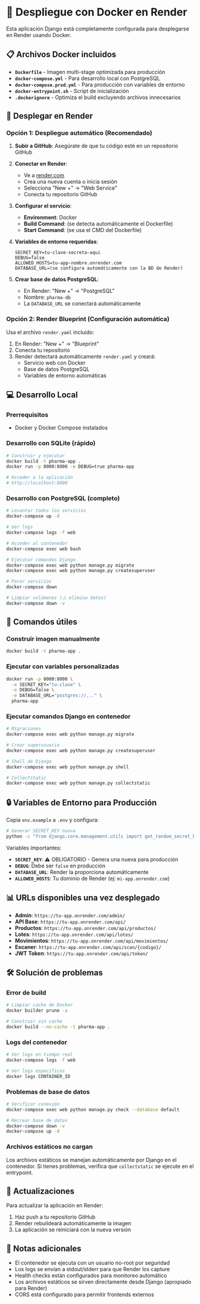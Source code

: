 # 🐳 Despliegue con Docker en Render

Esta aplicación Django está completamente configurada para desplegarse en Render usando Docker.

## 📋 Archivos Docker incluidos

- **`Dockerfile`** - Imagen multi-stage optimizada para producción
- **`docker-compose.yml`** - Para desarrollo local con PostgreSQL
- **`docker-compose.prod.yml`** - Para producción con variables de entorno
- **`docker-entrypoint.sh`** - Script de inicialización
- **`.dockerignore`** - Optimiza el build excluyendo archivos innecesarios

## 🚀 Desplegar en Render

### Opción 1: Despliegue automático (Recomendado)

1. **Subir a GitHub**: Asegúrate de que tu código esté en un repositorio GitHub
2. **Conectar en Render**:
   - Ve a [render.com](https://render.com)
   - Crea una nueva cuenta o inicia sesión
   - Selecciona "New +" → "Web Service"
   - Conecta tu repositorio GitHub

3. **Configurar el servicio**:
   - **Environment**: Docker
   - **Build Command**: (se detecta automáticamente el Dockerfile)
   - **Start Command**: (se usa el CMD del Dockerfile)

4. **Variables de entorno requeridas**:
   ```
   SECRET_KEY=tu-clave-secreta-aqui
   DEBUG=false
   ALLOWED_HOSTS=tu-app-nombre.onrender.com
   DATABASE_URL=(se configura automáticamente con la BD de Render)
   ```

5. **Crear base de datos PostgreSQL**:
   - En Render: "New +" → "PostgreSQL"
   - Nombre: `pharma-db`
   - La `DATABASE_URL` se conectará automáticamente

### Opción 2: Render Blueprint (Configuración automática)

Usa el archivo `render.yaml` incluido:

1. En Render: "New +" → "Blueprint"
2. Conecta tu repositorio
3. Render detectará automáticamente `render.yaml` y creará:
   - Servicio web con Docker
   - Base de datos PostgreSQL
   - Variables de entorno automáticas

## 💻 Desarrollo Local

### Prerrequisitos
- Docker y Docker Compose instalados

### Desarrollo con SQLite (rápido)
```bash
# Construir y ejecutar
docker build -t pharma-app .
docker run -p 8000:8000 -e DEBUG=true pharma-app

# Acceder a la aplicación
# http://localhost:8000
```

### Desarrollo con PostgreSQL (completo)
```bash
# Levantar todos los servicios
docker-compose up -d

# Ver logs
docker-compose logs -f web

# Acceder al contenedor
docker-compose exec web bash

# Ejecutar comandos Django
docker-compose exec web python manage.py migrate
docker-compose exec web python manage.py createsuperuser

# Parar servicios
docker-compose down

# Limpiar volúmenes (⚠️ elimina datos)
docker-compose down -v
```

## 🔧 Comandos útiles

### Construir imagen manualmente
```bash
docker build -t pharma-app .
```

### Ejecutar con variables personalizadas
```bash
docker run -p 8000:8000 \
  -e SECRET_KEY="tu-clave" \
  -e DEBUG=false \
  -e DATABASE_URL="postgres://..." \
  pharma-app
```

### Ejecutar comandos Django en contenedor
```bash
# Migraciones
docker-compose exec web python manage.py migrate

# Crear superusuario
docker-compose exec web python manage.py createsuperuser

# Shell de Django
docker-compose exec web python manage.py shell

# Collectstatic
docker-compose exec web python manage.py collectstatic
```

## 🔒 Variables de Entorno para Producción

Copia `env.example` a `.env` y configura:

```bash
# Generar SECRET_KEY nueva
python -c "from django.core.management.utils import get_random_secret_key; print(get_random_secret_key())"
```

Variables importantes:
- **`SECRET_KEY`**: ⚠️ OBLIGATORIO - Genera una nueva para producción
- **`DEBUG`**: Debe ser `false` en producción
- **`DATABASE_URL`**: Render la proporciona automáticamente
- **`ALLOWED_HOSTS`**: Tu dominio de Render (ej: `mi-app.onrender.com`)

## 📊 URLs disponibles una vez desplegado

- **Admin**: `https://tu-app.onrender.com/admin/`
- **API Base**: `https://tu-app.onrender.com/api/`
- **Productos**: `https://tu-app.onrender.com/api/productos/`
- **Lotes**: `https://tu-app.onrender.com/api/lotes/`
- **Movimientos**: `https://tu-app.onrender.com/api/movimientos/`
- **Escaner**: `https://tu-app.onrender.com/api/scan/{codigo}/`
- **JWT Token**: `https://tu-app.onrender.com/api/token/`

## 🛠️ Solución de problemas

### Error de build
```bash
# Limpiar cache de Docker
docker builder prune -a

# Construir sin cache
docker build --no-cache -t pharma-app .
```

### Logs del contenedor
```bash
# Ver logs en tiempo real
docker-compose logs -f web

# Ver logs específicos
docker logs CONTAINER_ID
```

### Problemas de base de datos
```bash
# Verificar conexión
docker-compose exec web python manage.py check --database default

# Recrear base de datos
docker-compose down -v
docker-compose up -d
```

### Archivos estáticos no cargan
Los archivos estáticos se manejan automáticamente por Django en el contenedor. Si tienes problemas, verifica que `collectstatic` se ejecute en el entrypoint.

## 🔄 Actualizaciones

Para actualizar la aplicación en Render:
1. Haz push a tu repositorio GitHub
2. Render rebuildeará automáticamente la imagen
3. La aplicación se reiniciará con la nueva versión

## 📝 Notas adicionales

- El contenedor se ejecuta con un usuario no-root por seguridad
- Los logs se envían a stdout/stderr para que Render los capture
- Health checks están configurados para monitoreo automático
- Los archivos estáticos se sirven directamente desde Django (apropiado para Render)
- CORS está configurado para permitir frontends externos
